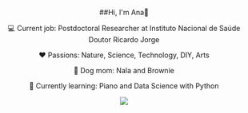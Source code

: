 <div align="center">

##Hi, I'm Ana👋

💻 Current job: Postdoctoral Researcher at Instituto Nacional de Saúde Doutor Ricardo Jorge

❤️ Passions: Nature, Science, Technology, DIY, Arts 

🐶 Dog mom: Nala and Brownie

📖 Currently learning: Piano and Data Science with Python


![](https://github-readme-stats.vercel.app/api?username=anaapspereira&show_icons=true&theme=transparent&text_color=AAB977&title_color=d4a373&icon_color=6b705c&hide_border=true)
  
</div>

<!--
**anaapspereira/anaapspereira** is a ✨ _special_ ✨ repository because its `README.md` (this file) appears on your GitHub profile.

Here are some ideas to get you started:

- 🔭 I’m currently working on ...
- 🌱 I’m currently learning ...
- 👯 I’m looking to collaborate on ...
- 🤔 I’m looking for help with ...
- 💬 Ask me about ...
- 📫 How to reach me: ...
- 😄 Pronouns: ...
- ⚡ Fun fact: ...
-->
